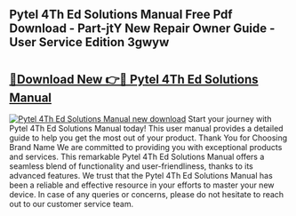 ## Pytel 4Th Ed Solutions Manual Free Pdf Download - Part-jtY New Repair Owner Guide - User Service Edition 3gwyw

# <h2><a href="http://bc63506.oget.top/?id=Pytel+4Th+Ed+Solutions+Manual">🔗Download New 👉🔴 Pytel 4Th Ed Solutions Manual</a></h2>

[![Pytel 4Th Ed Solutions Manual new download](https://i.imgur.com/5g1atiW.png)](http://bc63506.oget.top/?id=Pytel+4Th+Ed+Solutions+Manual)
Start your journey with Pytel 4Th Ed Solutions Manual today! This user manual provides a detailed guide to help you get the most out of your product. Thank You for Choosing Brand Name We are committed to providing you with exceptional products and services. This remarkable Pytel 4Th Ed Solutions Manual offers a seamless blend of functionality and user-friendliness, thanks to its advanced features. We trust that the Pytel 4Th Ed Solutions Manual has been a reliable and effective resource in your efforts to master your new device. In case of any queries or concerns, please do not hesitate to reach out to our customer service team.

